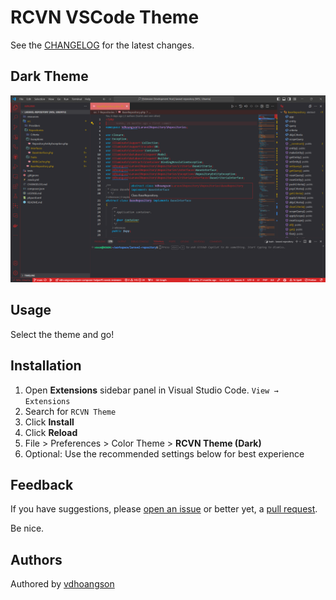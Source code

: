 # RCVN VSCode Theme

See the [CHANGELOG](CHANGELOG.md) for the latest changes.

## Dark Theme

![Dark](images/image.png)

## Usage

Select the theme and go!

## Installation

1. Open **Extensions** sidebar panel in Visual Studio Code. `View → Extensions`
1. Search for `RCVN Theme`
1. Click **Install**
1. Click **Reload**
1. File > Preferences > Color Theme > **RCVN Theme (Dark)**
1. Optional: Use the recommended settings below for best experience

## Feedback

If you have suggestions, please [open an issue](https://github.com/vdhoangson/vscode-rcvn-theme/issues) or better yet, a [pull request](https://github.com/vdhoangson/vscode-rcvn-theme/pulls).

Be nice.

## Authors

Authored by [vdhoangson](https://vdhoangson.com)
